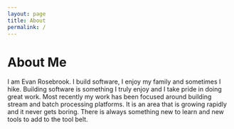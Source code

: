 ```yaml
---
layout: page
title: About
permalink: /
---
```

# About Me

I am Evan Rosebrook. I build software, I enjoy my family and sometimes I hike. Building software is something I truly enjoy and I take pride in doing great work. Most recently my work has been focused around building stream and batch processing platforms. It is an area that is growing rapidly and it never gets boring. There is always something new to learn and new tools to add to the tool belt.